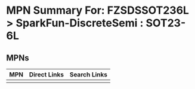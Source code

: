 



# MPN Summary For: FZSDSSOT236L > SparkFun-DiscreteSemi : SOT23-6L

## MPNs
  

|MPN|Direct Links|Search Links|
| :--- | :--- | :--- |
||||
